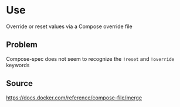 # Use
Override or reset values via a Compose override file

## Problem
Compose-spec does not seem to recognize the `!reset` and `!override` keywords

## Source
https://docs.docker.com/reference/compose-file/merge
